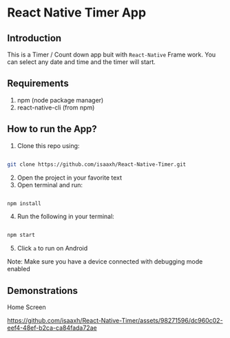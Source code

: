 # React Native Timer App

## Introduction

This is a Timer / Count down app buit with `React-Native` Frame work. You can select any date and time and the timer will start. 

## Requirements

1. npm (node package manager)
2. react-native-cli (from npm)

## How to run the App?

1. Clone this repo using:

```bash

git clone https://github.com/isaaxh/React-Native-Timer.git

```
2. Open the project in your favorite text
3. Open terminal and run:
   
```bash

npm install

```
4. Run the following in your terminal:

```bash

npm start

```
5. Click `a` to run on Android

Note: Make sure you have a device connected with debugging mode enabled

## Demonstrations

Home Screen

https://github.com/isaaxh/React-Native-Timer/assets/98271596/dc960c02-eef4-48ef-b2ca-ca84fada72ae

